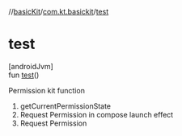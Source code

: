 //[basicKit](../../index.md)/[com.kt.basickit](index.md)/[test](test.md)

# test

[androidJvm]\
fun [test](test.md)()

Permission kit function

1. 
   getCurrentPermissionState
2. 
   Request Permission in compose launch effect
3. 
   Request Permission
